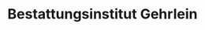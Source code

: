 ---
title: "Bestattungsinstitut Gehrlein"
url: /lustadt/bestattungsinstitut-gehrlein/
shop: Bestattungen
---